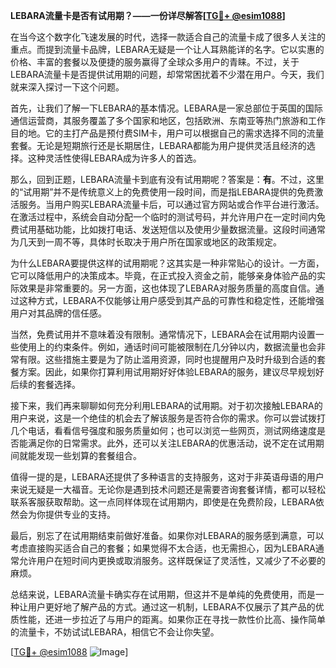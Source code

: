 **LEBARA流量卡是否有试用期？——一份详尽解答[[TG💪+ @esim1088](https://t.me/s/esim1088)]**

在当今这个数字化飞速发展的时代，选择一款适合自己的流量卡成了很多人关注的重点。而提到流量卡品牌，LEBARA无疑是一个让人耳熟能详的名字。它以实惠的价格、丰富的套餐以及便捷的服务赢得了全球众多用户的青睐。不过，关于LEBARA流量卡是否提供试用期的问题，却常常困扰着不少潜在用户。今天，我们就来深入探讨一下这个问题。

首先，让我们了解一下LEBARA的基本情况。LEBARA是一家总部位于英国的国际通信运营商，其服务覆盖了多个国家和地区，包括欧洲、东南亚等热门旅游和工作目的地。它的主打产品是预付费SIM卡，用户可以根据自己的需求选择不同的流量套餐。无论是短期旅行还是长期居住，LEBARA都能为用户提供灵活且经济的选择。这种灵活性使得LEBARA成为许多人的首选。

那么，回到正题，LEBARA流量卡到底有没有试用期呢？答案是：**有**。不过，这里的“试用期”并不是传统意义上的免费使用一段时间，而是指LEBARA提供的免费激活服务。当用户购买LEBARA流量卡后，可以通过官方网站或合作平台进行激活。在激活过程中，系统会自动分配一个临时的测试号码，并允许用户在一定时间内免费试用基础功能，比如拨打电话、发送短信以及使用少量数据流量。这段时间通常为几天到一周不等，具体时长取决于用户所在国家或地区的政策规定。

为什么LEBARA要提供这样的试用期呢？这其实是一种非常贴心的设计。一方面，它可以降低用户的决策成本。毕竟，在正式投入资金之前，能够亲身体验产品的实际效果是非常重要的。另一方面，这也体现了LEBARA对服务质量的高度自信。通过这种方式，LEBARA不仅能够让用户感受到其产品的可靠性和稳定性，还能增强用户对其品牌的信任感。

当然，免费试用并不意味着没有限制。通常情况下，LEBARA会在试用期内设置一些使用上的约束条件。例如，通话时间可能被限制在几分钟以内，数据流量也会非常有限。这些措施主要是为了防止滥用资源，同时也提醒用户及时升级到合适的套餐方案。因此，如果你打算利用试用期好好体验LEBARA的服务，建议尽早规划好后续的套餐选择。

接下来，我们再来聊聊如何充分利用LEBARA的试用期。对于初次接触LEBARA的用户来说，这是一个绝佳的机会去了解该服务是否符合你的需求。你可以尝试拨打几个电话，看看信号强度和服务质量如何；也可以浏览一些网页，测试网络速度是否能满足你的日常需求。此外，还可以关注LEBARA的优惠活动，说不定在试用期间就能发现一些划算的套餐组合。

值得一提的是，LEBARA还提供了多种语言的支持服务，这对于非英语母语的用户来说无疑是一大福音。无论你是遇到技术问题还是需要咨询套餐详情，都可以轻松联系客服获取帮助。这一点同样体现在试用期内，即使是在免费阶段，LEBARA依然会为你提供专业的支持。

最后，别忘了在试用期结束前做好准备。如果你对LEBARA的服务感到满意，可以考虑直接购买适合自己的套餐；如果觉得不太合适，也无需担心，因为LEBARA通常允许用户在短时间内更换或取消服务。这样既保证了灵活性，又减少了不必要的麻烦。

总结来说，LEBARA流量卡确实存在试用期，但这并不是单纯的免费使用，而是一种让用户更好地了解产品的方式。通过这一机制，LEBARA不仅展示了其产品的优质性能，还进一步拉近了与用户的距离。如果你正在寻找一款性价比高、操作简单的流量卡，不妨试试LEBARA，相信它不会让你失望。

[[TG💪+ @esim1088](https://t.me/s/esim1088) ![Image](https://i.postimg.cc/4NQfJmqS/Snipaste-2025-05-13-00-14-12.png)]